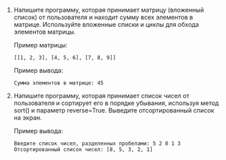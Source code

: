 1. Напишите программу, которая принимает матрицу (вложенный список) от пользователя и находит сумму всех элементов в матрице. Используйте вложенные списки и циклы для обхода элементов матрицы.

   Пример матрицы: 

   ```console
   [[1, 2, 3], [4, 5, 6], [7, 8, 9]]
   ```

   Пример вывода:

   ```console
   Сумма элементов в матрице: 45
   ```

2. Напишите программу, которая принимает список чисел от пользователя и сортирует его в порядке убывания, используя метод sort() и параметр reverse=True. Выведите отсортированный список на экран.

   Пример вывода:

   ```console
   Введите список чисел, разделенных пробелами: 5 2 8 1 3
   Отсортированный список чисел: [8, 5, 3, 2, 1]
   ```
